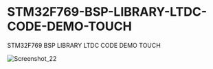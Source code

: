# STM32F769-BSP-LIBRARY-LTDC-CODE-DEMO-TOUCH
STM32F769 BSP LIBRARY LTDC CODE DEMO TOUCH


![Screenshot_22](https://user-images.githubusercontent.com/31142397/205774356-22717fc6-3300-461a-a327-9720d20a9948.jpg)
